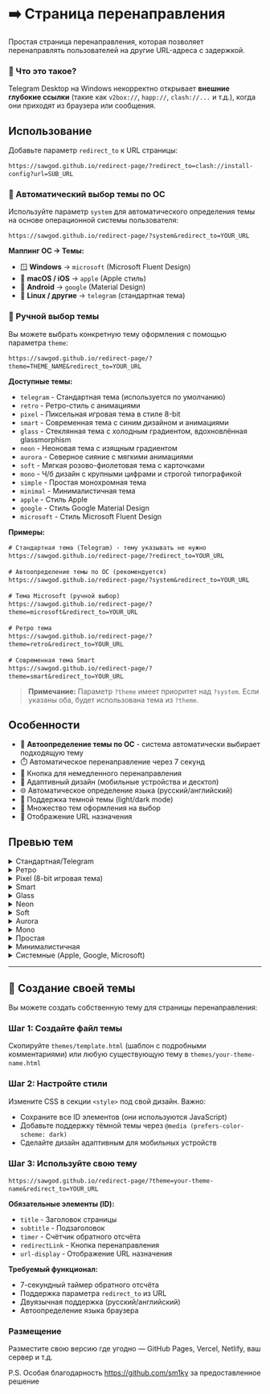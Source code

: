 # ➡️ Страница перенаправления

Простая страница перенаправления, которая позволяет перенаправлять пользователей на другие URL-адреса с задержкой.

### 🧠 Что это такое?

Telegram Desktop на Windows некорректно открывает **внешние глубокие ссылки** (такие как `v2box://`, `happ://`, `clash://...` и т.д.), когда они приходят из браузера или сообщения.

## Использование

Добавьте параметр `redirect_to` к URL страницы:

```
https://sawgod.github.io/redirect-page/?redirect_to=clash://install-config?url=SUB_URL
```

### 🤖 Автоматический выбор темы по ОС

Используйте параметр `system` для автоматического определения темы на основе операционной системы пользователя:

```
https://sawgod.github.io/redirect-page/?system&redirect_to=YOUR_URL
```

**Маппинг ОС → Темы:**
- 🪟 **Windows** → `microsoft` (Microsoft Fluent Design)
- 🍎 **macOS / iOS** → `apple` (Apple стиль)
- 🤖 **Android** → `google` (Material Design)
- 🐧 **Linux / другие** → `telegram` (стандартная тема)

### 🎨 Ручной выбор темы

Вы можете выбрать конкретную тему оформления с помощью параметра `theme`:

```
https://sawgod.github.io/redirect-page/?theme=THEME_NAME&redirect_to=YOUR_URL
```

**Доступные темы:**
- `telegram` - Стандартная тема (используется по умолчанию)
- `retro` - Ретро-стиль с анимациями
- `pixel` - Пиксельная игровая тема в стиле 8-bit
- `smart` - Современная тема с синим дизайном и анимациями
- `glass` - Стеклянная тема с холодным градиентом, вдохновлённая glassmorphism
- `neon` - Неоновая тема с изящным градиентом
- `aurora` - Северное сияние с мягкими анимациями
- `soft` - Мягкая розово-фиолетовая тема с карточками
- `mono` - Ч/б дизайн с крупными цифрами и строгой типографикой
- `simple` - Простая монохромная тема
- `minimal` - Минималистичная тема
- `apple` - Стиль Apple
- `google` - Стиль Google Material Design
- `microsoft` - Стиль Microsoft Fluent Design

**Примеры:**

```
# Стандартная тема (Telegram) - тему указывать не нужно
https://sawgod.github.io/redirect-page/?redirect_to=YOUR_URL

# Автоопределение темы по ОС (рекомендуется)
https://sawgod.github.io/redirect-page/?system&redirect_to=YOUR_URL

# Тема Microsoft (ручной выбор)
https://sawgod.github.io/redirect-page/?theme=microsoft&redirect_to=YOUR_URL

# Ретро тема
https://sawgod.github.io/redirect-page/?theme=retro&redirect_to=YOUR_URL

# Современная тема Smart
https://sawgod.github.io/redirect-page/?theme=smart&redirect_to=YOUR_URL
```

> **Примечание:** Параметр `?theme` имеет приоритет над `?system`. Если указаны оба, будет использована тема из `?theme`.

## Особенности

- 🤖 **Автоопределение темы по ОС** - система автоматически выбирает подходящую тему
- ⏱️ Автоматическое перенаправление через 7 секунд
- 🔄 Кнопка для немедленного перенаправления
- 📱 Адаптивный дизайн (мобильные устройства и десктоп)
- 🌐 Автоматическое определение языка (русский/английский)
- 🌙 Поддержка темной темы (light/dark mode)
- 🎨 Множество тем оформления на выбор
- 🔗 Отображение URL назначения

## Превью тем

<details>
  <summary>Стандартная/Telegram</summary>
  
  Светлая тема             |  Темная тема
:-------------------------:|:-------------------------:
![](img/telegram_light.png)  |  ![](img//telegram_dark.png)
</details>

<details>
  <summary>Ретро</summary>

  Светлая тема             |  Темная тема
:-------------------------:|:-------------------------:
![](img/retro_light.png)  |  ![](img/retro_dark.png)
</details>

<details>
  <summary>Pixel (8-bit игровая тема)</summary>

  Светлая тема             |  Темная тема
:-------------------------:|:-------------------------:
![](img/pixel_light.png)  |  ![](img/pixel_dark.png)
</details>

<details>
  <summary>Smart</summary>

  Светлая тема             |  Темная тема
:-------------------------:|:-------------------------:
![](img/smart_light.png)  |  ![](img/smart_dark.png)
</details>

<details>
  <summary>Glass</summary>

  Светлая тема             |  Темная тема
:-------------------------:|:-------------------------:
![](img/glass_light.png)  |  ![](img/glass_dark.png)
</details>

<details>
  <summary>Neon</summary>

  Светлая тема             |  Темная тема
:-------------------------:|:-------------------------:
![](img/neon_light.png)  |  ![](img/neon_dark.png)
</details>

<details>
  <summary>Soft</summary>
  
  Светлая тема             |  Темная тема
:-------------------------:|:-------------------------:
![](img/preview_light.png)  |  ![](img/preview_dark.png)
</details>

<details>
  <summary>Aurora</summary>
  
  Светлая тема             |  Темная тема
:-------------------------:|:-------------------------:
![](img/aurora_light.png)  |  ![](img/aurora_dark.png)
</details>

<details>
  <summary>Mono</summary>
  
  Светлая тема             |  Темная тема
:-------------------------:|:-------------------------:
![](img/mono_light.png)  |  ![](img/mono_dark.png)
</details>

<details>
  <summary>Простая</summary>
  
  Светлая тема             |  Темная тема
:-------------------------:|:-------------------------:
![](img/simple_light.png)  |  ![](img/simple_dark.png)
</details>

<details>
  <summary>Минималистичная</summary>
  
  Светлая тема             |  Темная тема
:-------------------------:|:-------------------------:
![](img/minimal_light.png)  |  ![](img/minimal_dark.png)
</details>

<details>
  <summary>Системные (Apple, Google, Microsoft)</summary>

  Светлая тема             |  Темная тема
:-------------------------:|:-------------------------:
![](img/apple_light.png)  |  ![](img/apple_dark.png)
![](img/google_light.png)  |  ![](img/google_dark.png)
![](img/microsoft_light.png)  |  ![](img/microsoft_dark.png)
</details>

---
## 🔧 Создание своей темы

Вы можете создать собственную тему для страницы перенаправления:

### Шаг 1: Создайте файл темы
Скопируйте `themes/template.html` (шаблон с подробными комментариями) или любую существующую тему в `themes/your-theme-name.html`

### Шаг 2: Настройте стили
Измените CSS в секции `<style>` под свой дизайн. Важно:
- Сохраните все ID элементов (они используются JavaScript)
- Добавьте поддержку тёмной темы через `@media (prefers-color-scheme: dark)`
- Сделайте дизайн адаптивным для мобильных устройств

### Шаг 3: Используйте свою тему
```
https://sawgod.github.io/redirect-page/?theme=your-theme-name&redirect_to=YOUR_URL
```

**Обязательные элементы (ID):**
- `title` - Заголовок страницы
- `subtitle` - Подзаголовок
- `timer` - Счётчик обратного отсчёта
- `redirectLink` - Кнопка перенаправления
- `url-display` - Отображение URL назначения

**Требуемый функционал:**
- 7-секундный таймер обратного отсчёта
- Поддержка параметра `redirect_to` из URL
- Двуязычная поддержка (русский/английский)
- Автоопределение языка браузера

### Размещение
Разместите свою версию где угодно — GitHub Pages, Vercel, Netlify, ваш сервер и т.д.

P.S. Особая благодарность https://github.com/sm1ky за предоставленное решение

